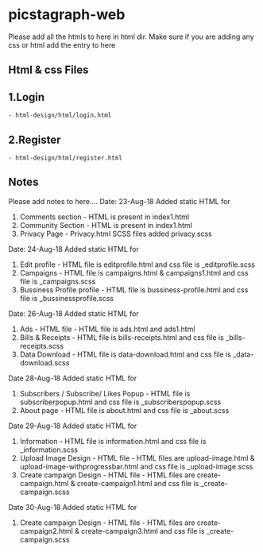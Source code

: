 # picstagraph-web 

Please add all the htmls to here in html dir. Make sure if you are adding any css or html add the entry to here

## Html & css Files

## 1.Login 
    - html-design/html/login.html

## 2.Register 
    - html-design/html/register.html



## Notes

Please add notes to here....
Date: 23-Aug-18
Added static HTML for 
1. Comments section - HTML is present in index1.html
2. Community Section - HTML is present in index1.html
3. Privacy Page - Privacy.html
SCSS files added 
privacy.scss

Date: 24-Aug-18
Added static HTML for 
1. Edit profile - HTML file is editprofile.html and css file is _editprofile.scss
2. Campaigns - HTML file is campaigns.html & campaigns1.html and css file is _campaigns.scss
3. Bussiness Profile profile - HTML file is bussiness-profile.html and css file is _bussinessprofile.scss

Date: 26-Aug-18
Added static HTML for 
1. Ads - HTML file - HTML file is ads.html and ads1.html
2. Bills & Receipts - HTML file is bills-receipts.html and css file is _bills-receipts.scss
3. Data Download - HTML file is data-download.html and css file is _data-download.scss

Date 28-Aug-18
Added static HTML for 
1. Subscribers / Subscribe/ Likes Popup - HTML file is subscriberpopup.html and css file is _subscriberspopup.scss
2. About page - HTML file is about.html and css file is _about.scss

Date 29-Aug-18
Added static HTML for 
1. Information - HTML file is information.html and css file is _information.scss
2. Upload Image Design - HTML file - HTML files are upload-image.html & upload-image-withprogressbar.html and css file is _upload-image.scss
3. Create campaign Design - HTML file - HTML files are create-campaign.html & create-campaign1.html and css file is _create-campaign.scss


Date 30-Aug-18
Added static HTML for 
1. Create campaign Design - HTML file - HTML files are create-campaign2.html & create-campaign3.html and css file is _create-campaign.scss